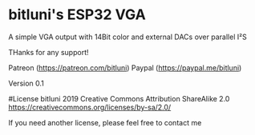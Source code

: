 ﻿# bitluni's ESP32 VGA
A simple VGA output with 14Bit color and external DACs over parallel I²S

THanks for any support!

Patreon (https://patreon.com/bitluni)
Paypal (https://paypal.me/bitluni)

Version 0.1


#License
bitluni 2019
Creative Commons Attribution ShareAlike 2.0
https://creativecommons.org/licenses/by-sa/2.0/

If you need another license, please feel free to contact me
